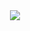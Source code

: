 <center>
  <img src="https://user-images.githubusercontent.com/2157285/35275395-da30a0c0-0054-11e8-9b72-d23938ffd04f.jpg">
</center>
